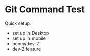 # Git Command Test

Quick setup:
- set up in Desktop
- set up in mobile
- beney/dev-2
- dev-2 feature